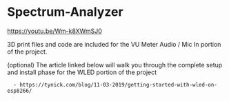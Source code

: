 # Spectrum-Analyzer

https://youtu.be/Wm-k8XWmSJ0

3D print files and code are included for the VU Meter Audio / Mic In portion of the project.

(optional) The article linked below will walk you through the complete setup and install phase for the WLED portion of the project

      - https://tynick.com/blog/11-03-2019/getting-started-with-wled-on-esp8266/
 
